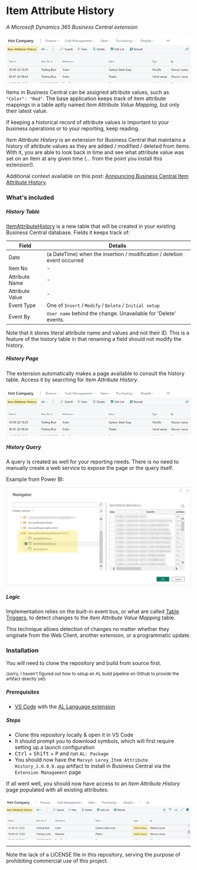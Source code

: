 # Item Attribute History
_A Microsoft Dynamics 365 Business Central extension_

![History page](assets/history-page.png)

Items in Business Central can be assigned attribute values, such as `"Color": "Red"`. The base application keeps track of item attribute mappings in a table aptly named _Item Attribute Value Mapping_, but only their latest value.

If keeping a historical record of attribute values is important to your business operations or to your reporting, keep reading.

*Item Attribute History* is an extension for Business Central that maintains a history of attribute values as they are added / modified / deleted from items. With it, you are able to look back in time and see what attribute value was set on an item at any given time (... from the point you install this extension!).

Additional context available on this post: [Announcing Business Central Item Attribute History](https://marvyn.io/tech/business-central-item-attribute-history-1.0/).

### What's included

##### History Table

[ItemAttributeHistory](table/ItemAttributeHistory.Table.al) is a new table that will be created in your existing Business Central database. Fields it keeps track of:

| Field | Details |
| ----- | ------- |
| Date  | (a DateTime) when the insertion / modification / deletion event occurred
| Item No | - |
| Attribute Name |- | 
| Attribute Value | -|
| Event Type | One of `Insert` / `Modify` / `Delete` / `Initial setup` |
| Event By | `User name` behind the change. Unavailable for 'Delete' events. |

Note that it stores literal attribute name and values and not their ID. This is a feature of the history table in that renaming a field should not modify the history.

##### History Page

The extension automatically makes a page available to consult the history table. Access it by searching for _Item Attribute History_.

![History page](assets/history-page.png)

##### History Query

A query is created as well for your reporting needs. There is no need to manually create a web service to expose the page or the query itself.

Example from Power BI:

![History query](assets/query.png)

##### Logic

Implementation relies on the built-in event bus, or what are called [Table Triggers](https://learn.microsoft.com/en-us/dynamics365/business-central/dev-itpro/developer/triggers-auto/devenv-triggers), to detect changes to the _Item Attribute Value Mapping_ table. 

This technique allows detection of changes no matter whether they originate from the Web Client, another extension, or a programmatic update.

### Installation
You will need to clone the repository and build from source first.
<p style="font-size:smaller;">(sorry, I haven't figured out how to setup an AL build pipeline on Github to provide the artifact directly yet)</p> 

##### Prerequisites
* [VS Code](https://code.visualstudio.com/) with the [AL Language extension](https://marketplace.visualstudio.com/items?itemName=ms-dynamics-smb.al)
  
##### Steps
* Clone this repository locally & open it in VS Code
* It should prompt you to download symbols, which will first require setting up a launch configuration
* <kbd>Ctrl</kbd> + <kbd>Shift</kbd> + <kbd>P</kbd> and run `AL: Package`
* You should now have the `Marvyn Leroy_Item Attribute History_1.0.0.0.app` artifact to install in Business Central via the `Extension Management` page

If all went well, you should now have access to an _Item Attribute History_ page populated with all existing attributes:

![Initial setup](assets/initial-setup.png)

----

Note the lack of a LICENSE file in this repository, serving the purpose of prohibiting commercial use of this project. 